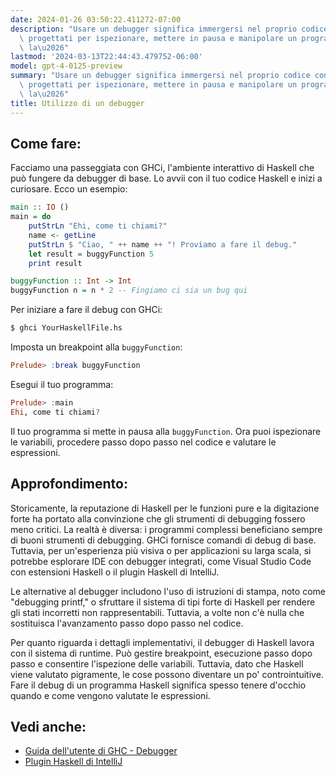 ```yaml
---
date: 2024-01-26 03:50:22.411272-07:00
description: "Usare un debugger significa immergersi nel proprio codice con strumenti\
  \ progettati per ispezionare, mettere in pausa e manipolare un programma durante\
  \ la\u2026"
lastmod: '2024-03-13T22:44:43.479752-06:00'
model: gpt-4-0125-preview
summary: "Usare un debugger significa immergersi nel proprio codice con strumenti\
  \ progettati per ispezionare, mettere in pausa e manipolare un programma durante\
  \ la\u2026"
title: Utilizzo di un debugger
---
```


## Come fare:
Facciamo una passeggiata con GHCi, l'ambiente interattivo di Haskell che può fungere da debugger di base. Lo avvii con il tuo codice Haskell e inizi a curiosare. Ecco un esempio:

```Haskell
main :: IO ()
main = do
    putStrLn "Ehi, come ti chiami?"
    name <- getLine
    putStrLn $ "Ciao, " ++ name ++ "! Proviamo a fare il debug."
    let result = buggyFunction 5
    print result

buggyFunction :: Int -> Int
buggyFunction n = n * 2 -- Fingiamo ci sia un bug qui
```

Per iniziare a fare il debug con GHCi:

```bash
$ ghci YourHaskellFile.hs
```

Imposta un breakpoint alla `buggyFunction`:

```Haskell
Prelude> :break buggyFunction
```

Esegui il tuo programma:

```Haskell
Prelude> :main
Ehi, come ti chiami?
```

Il tuo programma si mette in pausa alla `buggyFunction`. Ora puoi ispezionare le variabili, procedere passo dopo passo nel codice e valutare le espressioni.

## Approfondimento:
Storicamente, la reputazione di Haskell per le funzioni pure e la digitazione forte ha portato alla convinzione che gli strumenti di debugging fossero meno critici. La realtà è diversa: i programmi complessi beneficiano sempre di buoni strumenti di debugging. GHCi fornisce comandi di debug di base. Tuttavia, per un'esperienza più visiva o per applicazioni su larga scala, si potrebbe esplorare IDE con debugger integrati, come Visual Studio Code con estensioni Haskell o il plugin Haskell di IntelliJ.

Le alternative al debugger includono l'uso di istruzioni di stampa, noto come "debugging printf," o sfruttare il sistema di tipi forte di Haskell per rendere gli stati incorretti non rappresentabili. Tuttavia, a volte non c'è nulla che sostituisca l'avanzamento passo dopo passo nel codice.

Per quanto riguarda i dettagli implementativi, il debugger di Haskell lavora con il sistema di runtime. Può gestire breakpoint, esecuzione passo dopo passo e consentire l'ispezione delle variabili. Tuttavia, dato che Haskell viene valutato pigramente, le cose possono diventare un po' controintuitive. Fare il debug di un programma Haskell significa spesso tenere d'occhio quando e come vengono valutate le espressioni.

## Vedi anche:
- [Guida dell'utente di GHC - Debugger](https://downloads.haskell.org/~ghc/latest/docs/html/users_guide/debugging.html)
- [Plugin Haskell di IntelliJ](https://plugins.jetbrains.com/plugin/8258-intellij-haskell)
